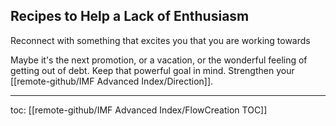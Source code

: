 ## Recipes to Help a Lack of Enthusiasm
Reconnect with something that excites you that you are working towards

Maybe it's the next promotion, or a vacation, or the wonderful feeling of getting out of debt. Keep that powerful goal in mind. Strengthen your [[remote-github/IMF Advanced Index/Direction]].

---
toc: [[remote-github/IMF Advanced Index/FlowCreation TOC]]
